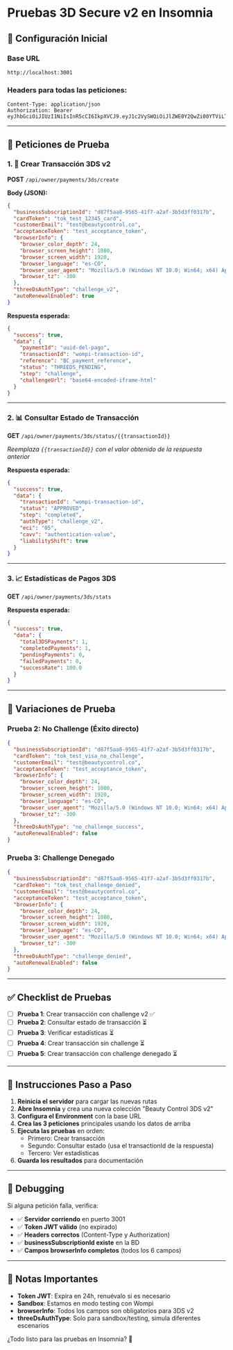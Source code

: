 # Pruebas 3D Secure v2 en Insomnia

## 🔧 Configuración Inicial

### Base URL
```
http://localhost:3001
```

### Headers para todas las peticiones:
```
Content-Type: application/json
Authorization: Bearer eyJhbGciOiJIUzI1NiIsInR5cCI6IkpXVCJ9.eyJ1c2VySWQiOiJlZWE0Y2QwZi00YTViLTQ4M2QtYjdlZC02OTQ0ZTk5NmNkYWQiLCJlbWFpbCI6ImFkbWluQGJlYXV0eWNvbnRyb2wuY29tIiwicm9sZSI6Ik9XTkVSIiwiYnVzaW5lc3NJZCI6bnVsbCwiaWF0IjoxNzU4MjgzMjE4LCJleHAiOjE3NTgzNjk2MTh9.5BvkoShvumxfQzbppnKPVn0L61VRSxaQX6CK4_C1UoU
```

---

## 🧪 Peticiones de Prueba

### 1. 🎯 Crear Transacción 3DS v2

**POST** `/api/owner/payments/3ds/create`

**Body (JSON):**
```json
{
  "businessSubscriptionId": "d87f5aa8-9565-41f7-a2af-3b5d3ff0317b",
  "cardToken": "tok_test_12345_card",
  "customerEmail": "test@beautycontrol.co",
  "acceptanceToken": "test_acceptance_token",
  "browserInfo": {
    "browser_color_depth": 24,
    "browser_screen_height": 1080,
    "browser_screen_width": 1920,
    "browser_language": "es-CO",
    "browser_user_agent": "Mozilla/5.0 (Windows NT 10.0; Win64; x64) AppleWebKit/537.36 (KHTML, like Gecko) Chrome/118.0.0.0 Safari/537.36",
    "browser_tz": -300
  },
  "threeDsAuthType": "challenge_v2",
  "autoRenewalEnabled": true
}
```

**Respuesta esperada:**
```json
{
  "success": true,
  "data": {
    "paymentId": "uuid-del-pago",
    "transactionId": "wompi-transaction-id",
    "reference": "BC_payment_reference",
    "status": "THREEDS_PENDING",
    "step": "challenge",
    "challengeUrl": "base64-encoded-iframe-html"
  }
}
```

---

### 2. 📊 Consultar Estado de Transacción

**GET** `/api/owner/payments/3ds/status/{{transactionId}}`

*Reemplaza `{{transactionId}}` con el valor obtenido de la respuesta anterior*

**Respuesta esperada:**
```json
{
  "success": true,
  "data": {
    "transactionId": "wompi-transaction-id",
    "status": "APPROVED",
    "step": "completed",
    "authType": "challenge_v2",
    "eci": "05",
    "cavv": "authentication-value",
    "liabilityShift": true
  }
}
```

---

### 3. 📈 Estadísticas de Pagos 3DS

**GET** `/api/owner/payments/3ds/stats`

**Respuesta esperada:**
```json
{
  "success": true,
  "data": {
    "total3DSPayments": 1,
    "completedPayments": 1,
    "pendingPayments": 0,
    "failedPayments": 0,
    "successRate": 100.0
  }
}
```

---

## 🎲 Variaciones de Prueba

### Prueba 2: No Challenge (Éxito directo)
```json
{
  "businessSubscriptionId": "d87f5aa8-9565-41f7-a2af-3b5d3ff0317b",
  "cardToken": "tok_test_visa_no_challenge",
  "customerEmail": "test@beautycontrol.co",
  "acceptanceToken": "test_acceptance_token",
  "browserInfo": {
    "browser_color_depth": 24,
    "browser_screen_height": 1080,
    "browser_screen_width": 1920,
    "browser_language": "es-CO",
    "browser_user_agent": "Mozilla/5.0 (Windows NT 10.0; Win64; x64) AppleWebKit/537.36",
    "browser_tz": -300
  },
  "threeDsAuthType": "no_challenge_success",
  "autoRenewalEnabled": false
}
```

### Prueba 3: Challenge Denegado
```json
{
  "businessSubscriptionId": "d87f5aa8-9565-41f7-a2af-3b5d3ff0317b",
  "cardToken": "tok_test_challenge_denied",
  "customerEmail": "test@beautycontrol.co",
  "acceptanceToken": "test_acceptance_token",
  "browserInfo": {
    "browser_color_depth": 24,
    "browser_screen_height": 1080,
    "browser_screen_width": 1920,
    "browser_language": "es-CO",
    "browser_user_agent": "Mozilla/5.0 (Windows NT 10.0; Win64; x64) AppleWebKit/537.36",
    "browser_tz": -300
  },
  "threeDsAuthType": "challenge_denied",
  "autoRenewalEnabled": false
}
```

---

## ✅ Checklist de Pruebas

- [ ] **Prueba 1**: Crear transacción con challenge v2 ✅
- [ ] **Prueba 2**: Consultar estado de transacción ⏳
- [ ] **Prueba 3**: Verificar estadísticas ⏳
- [ ] **Prueba 4**: Crear transacción sin challenge ⏳
- [ ] **Prueba 5**: Crear transacción con challenge denegado ⏳

---

## 🚀 Instrucciones Paso a Paso

1. **Reinicia el servidor** para cargar las nuevas rutas
2. **Abre Insomnia** y crea una nueva colección "Beauty Control 3DS v2"
3. **Configura el Environment** con la base URL
4. **Crea las 3 peticiones** principales usando los datos de arriba
5. **Ejecuta las pruebas** en orden:
   - Primero: Crear transacción
   - Segundo: Consultar estado (usa el transactionId de la respuesta)
   - Tercero: Ver estadísticas
6. **Guarda los resultados** para documentación

---

## 🐛 Debugging

Si alguna petición falla, verifica:

- ✅ **Servidor corriendo** en puerto 3001
- ✅ **Token JWT válido** (no expirado)
- ✅ **Headers correctos** (Content-Type y Authorization)
- ✅ **businessSubscriptionId existe** en la BD
- ✅ **Campos browserInfo completos** (todos los 6 campos)

---

## 📝 Notas Importantes

- **Token JWT**: Expira en 24h, renuévalo si es necesario
- **Sandbox**: Estamos en modo testing con Wompi
- **browserInfo**: Todos los campos son obligatorios para 3DS v2
- **threeDsAuthType**: Solo para sandbox/testing, simula diferentes escenarios

¿Todo listo para las pruebas en Insomnia? 🚀